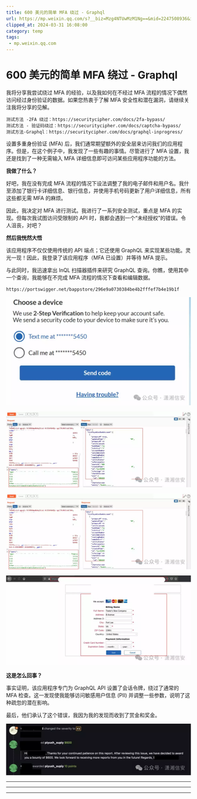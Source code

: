 ```yaml
---
title: 600 美元的简单 MFA 绕过 - Graphql
url: https://mp.weixin.qq.com/s?__biz=Mzg4NTUwMzM1Ng==&mid=2247508936&idx=1&sn=61d07dca4e2bd2d823af9f16460a7f76&chksm=cfa507dbf8d28ecd767a9081e39febdc2015648aea1ed69d8c0589a6b010f290fc32a252e5c5&mpshare=1&scene=1&srcid=0311sjQ4a5xNCvpG7cV7xBJW&sharer_shareinfo=8be0f6c1a6c420a5c57fd1ad7e32d977&sharer_shareinfo_first=8be0f6c1a6c420a5c57fd1ad7e32d977#rd
clipped_at: 2024-03-31 16:08:00
category: temp
tags: 
 - mp.weixin.qq.com
---
```



# 600 美元的简单 MFA 绕过 - Graphql

  

  

我将分享我尝试绕过 MFA 的经验，以及我如何在不经过 MFA 流程的情况下偶然访问经过身份验证的数据。如果您热衷于了解 MFA 安全性和潜在漏洞，请继续关注我将分享的见解。  

```plain
测试方法 -2FA 绕过：https://securitycipher.com/docs/2fa-bypass/
测试方法 - 验证码绕过：https://securitycipher.com/docs/captcha-bypass/
测试方法-Graphql：https://securitycipher.com/docs/graphql-inprogress/
```

  

设置多重身份验证 (MFA) 后，我们通常期望额外的安全层来访问我们的应用程序。但是，在这个例子中，我发现了一些有趣的事情。尽管进行了 MFA 设置，我还是找到了一种无需输入 MFA 详细信息即可访问某些应用程序功能的方法。

  

**我做了什么？**

好吧，我在没有完成 MFA 流程的情况下设法调整了我的电子邮件和用户名。我什至添加了银行卡详细信息、银行信息，并使用手机号码更新了用户详细信息，所有这些都无需 MFA 的麻烦。

因此，我决定对 MFA 进行测试。我进行了一系列安全测试，重点是 MFA 的实现。但每次我试图访问受限制的 API 时，我都会遇到一个“未经授权”的错误。令人沮丧，对吧？

  

**然后我恍然大悟**

该应用程序不仅仅使用传统的 API 端点；它还使用 GraphQL 来实现某些功能。灵光一现！因此，我登录了该应用程序（MFA 已设置）并等待 MFA 提示。  

与此同时，我迅速拿出 InQL 扫描器插件来研究 GraphQL 查询。你瞧，使用其中一个查询，我能够在不完成 MFA 流程的情况下查看和编辑数据。

```plain
https://portswigger.net/bappstore/296e9a0730384be4b2fffef7b4e19b1f
```

![图片](assets/1711872480-a9616535a7ab16e2a9d6d83529b669bc.webp)

![图片](assets/1711872480-1bcae5a76a9fa1f5d6cce8d945d890b9.webp)

![图片](assets/1711872480-3097480677cdfa4474b315c39a4ae059.webp)

![图片](assets/1711872480-763130c165ef5c53098684c142e81351.webp)

  

**这是怎么回事？**

事实证明，该应用程序专门为 GraphQL API 设置了会话令牌，绕过了通常的 MFA 检查。这一发现使我能够访问敏感用户信息 (PII) 并调整一些参数，说明了这种疏忽的潜在影响。  

  

最后，他们承认了这个错误，我因为我的发现而收到了赏金和奖金。

![图片](assets/1711872480-aa1e6a7bbab073cf4ecf29f241c53c8d.webp)

- - -

- - -

- - -